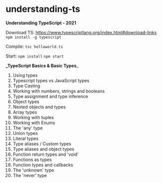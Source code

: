 # understanding-ts
**Understanding TypeScript - 2021**

Download TS: https://www.typescriptlang.org/index.html#download-links
`npm install -g typescript`

Compile:
`tsc helloworld.ts`

Start:
`npm install`
`npm start`

**_TypeScript Basics & Basic Types**_
1. Using types
2. Typescript types vs JavaScript types
3. Type Casting
4. Working with numbers, strings and booleans
5. Type assignment and type inference
6. Object types
7. Nested objects and types
8. Array types
9. Working with tuples
10. Working with Enums
11. The 'any' type
12. Union types
13. Literal types
14. Type aliases / Custom types
15. Type aliases and object types
16. Function return types and 'void'
17. Functions as types
18. Function types and callbacks
19. The 'unknown' type
20. The 'never' type